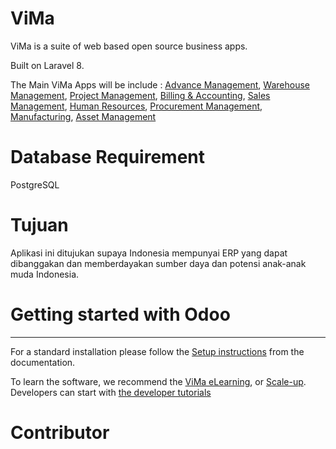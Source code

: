 
# ViMa
ViMa is a suite of web based open source business apps.

Built on Laravel 8.

The Main ViMa Apps will be include :
<a href="http://vimasolusi.com/page/advance-management">Advance Management</a>,
<a href="http://vimasolusi.com/page/warehouse">Warehouse Management</a>,
<a href="http://vimasolusi.com/page/project-management">Project Management</a>,
<a href="http://vimasolusi.com/page/accounting">Billing &amp; Accounting</a>,
<a href="http://vimasolusi.com/page/sales">Sales Management</a>,
<a href="http://vimasolusi.com/page/employees">Human Resources</a>,
<a href="http://vimasolusi.com/page/proc-management">Procurement Management</a>,
<a href="http://vimasolusi.com/page/manufacturing">Manufacturing</a>,
<a href="http://vimasolusi.com/page/asset-management">Asset Management</a>

# Database Requirement

PostgreSQL

# Tujuan

Aplikasi ini ditujukan supaya Indonesia mempunyai ERP yang dapat dibanggakan dan memberdayakan sumber daya dan potensi anak-anak muda Indonesia.<br>

# Getting started with Odoo
-------------------------

For a standard installation please follow the <a href="http://vimasolusi.com/documentation/2.1/administration/install.html">Setup instructions</a>
from the documentation.

To learn the software, we recommend the <a href="https://vimasolusi.com/slides">ViMa eLearning</a>, or <a href="https://vimasolusi.com/page/scale-up-business">Scale-up</a>. Developers can start with <a href="https://vimasolusi.com/documentation/2.1/developer/howtos.html">the developer tutorials</a>

# Contributor

